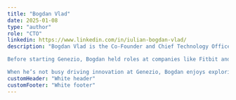 ```yaml
---
title: "Bogdan Vlad"
date: 2025-01-08
type: "author"
role: "CTO"
linkedin: https://www.linkedin.com/in/iulian-bogdan-vlad/
description: "Bogdan Vlad is the Co-Founder and Chief Technology Officer at Genezio, where he leads the development of tools that make serverless app creation faster and more accessible. With over a decade of experience in software engineering, he’s worked on everything from mobile platforms to embedded systems, mastering technologies like Java, Objective C, Swift, Golang, and more.

Before starting Genezio, Bogdan held roles at companies like Fitbit and Vector Watch, where he built innovative solutions for IoT and mobile applications, even earning a patent for energy-efficient display technology. A strong believer in giving back, he’s been an active mentor, speaker, and teacher in the tech community, empowering developers to push boundaries and create impactful products.

When he’s not busy driving innovation at Genezio, Bogdan enjoys exploring new frameworks and contributing to open-source projects."
customHeader: "White header"
customFooter: "White footer"
---
```

